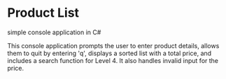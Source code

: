 <h1>Product List</h1>
simple console application in C# 
<p>This console application prompts the user to enter product details, allows them to quit by entering 'q', displays a sorted list with a total price, and includes a search function for Level 4. It also handles invalid input for the price.</p>
